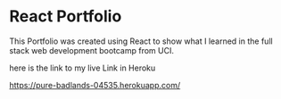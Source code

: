# React Portfolio


This Portfolio was created using React to show what I learned in the full stack web development bootcamp from UCI.


here is the link to my live Link in Heroku

https://pure-badlands-04535.herokuapp.com/